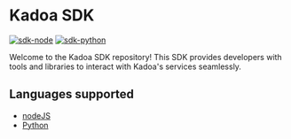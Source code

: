 # Kadoa SDK

[![sdk-node](https://github.com/kadoa-org/kadoa-sdk/actions/workflows/node.yml/badge.svg)](https://github.com/kadoa-org/kadoa-sdk/actions/workflows/node.yml)
[![sdk-python](https://github.com/kadoa-org/kadoa-sdk/actions/workflows/python.yml/badge.svg)](https://github.com/kadoa-org/kadoa-sdk/actions/workflows/python.yml)

Welcome to the Kadoa SDK repository! This SDK provides developers with tools and libraries to interact with Kadoa's services seamlessly.


## Languages supported

- [nodeJS](/node)
- [Python](/python)

